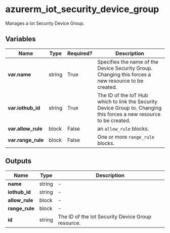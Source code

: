 # azurerm_iot_security_device_group

Manages a Iot Security Device Group.

## Variables

| Name | Type | Required? |  Description |
| ---- | ---- | --------- |  ----------- |
| **var.name** | string | True | Specifies the name of the Device Security Group. Changing this forces a new resource to be created. | 
| **var.iothub_id** | string | True | The ID of the IoT Hub which to link the Security Device Group to. Changing this forces a new resource to be created. | 
| **var.allow_rule** | block | False | an `allow_rule` blocks. | 
| **var.range_rule** | block | False | One or more `range_rule` blocks. | 



## Outputs

| Name | Type | Description |
| ---- | ---- | --------- | 
| **name** | string  | - | 
| **iothub_id** | string  | - | 
| **allow_rule** | block  | - | 
| **range_rule** | block  | - | 
| **id** | string  | The ID of the Iot Security Device Group resource. | 